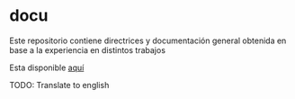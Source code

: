 # docu
Este repositorio contiene directrices y documentación general obtenida en base a la experiencia en distintos trabajos

Esta disponible [aquí](https://github.com/fhuertas/docu/wiki)

TODO: Translate to english
